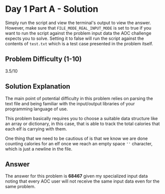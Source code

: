 # Day 1 Part A - Solution

Simply run the script and view the terminal's output to view the answer. However, make sure that 
`FILE_MODE_REAL_INPUT_MODE` is set to true if you want to run the script against the problem input data the AOC challenge 
expects you to solve. Setting it to false will run the script against the contents of `test.txt` which is a 
test case presented in the problem itself. 

## Problem Difficulty (1-10)

3.5/10

## Solution Explanation

The main point of potential difficulty in this problem relies on parsing the text file and being 
familiar with the input/output libraries of your programming language of use. 

This problem basically requires you to choose a suitable data structure like an array or dictionary, in this case,
that is able to track the total calories that each elf is carrying with them.

One thing that we need to be cautious of is that we know we are done counting calories for an elf once we reach
an empty space `''` character, which is just a newline in the file. 

## Answer

The answer for this problem is **68467** given my specialized input data noting that every AOC user will not receive the
same input data even for the same problem.
